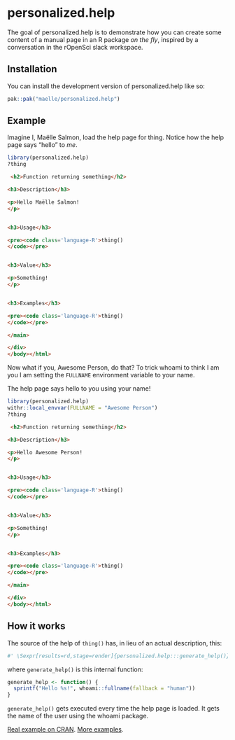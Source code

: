 
<!-- README.md is generated from README.Rmd. Please edit that file -->

# personalized.help

<!-- badges: start -->
<!-- badges: end -->

The goal of personalized.help is to demonstrate how you can create some
content of a manual page in an R package *on the fly*, inspired by a
conversation in the rOpenSci slack workspace.

## Installation

You can install the development version of personalized.help like so:

``` r
pak::pak("maelle/personalized.help")
```

## Example

Imagine I, Maëlle Salmon, load the help page for thing. Notice how the
help page says “hello” to *me*.

``` r
library(personalized.help)
?thing
```

``` html
 <h2>Function returning something</h2>

<h3>Description</h3>

<p>Hello Maëlle Salmon!
</p>


<h3>Usage</h3>

<pre><code class='language-R'>thing()
</code></pre>


<h3>Value</h3>

<p>Something!
</p>


<h3>Examples</h3>

<pre><code class='language-R'>thing()
</code></pre>

</main>

</div>
</body></html> 
```

Now what if you, Awesome Person, do that? To trick whoami to think I am
you I am setting the `FULLNAME` environment variable to your name.

The help page says hello to you using your name!

``` r
library(personalized.help)
withr::local_envvar(FULLNAME = "Awesome Person")
?thing
```

``` html
 <h2>Function returning something</h2>

<h3>Description</h3>

<p>Hello Awesome Person!
</p>


<h3>Usage</h3>

<pre><code class='language-R'>thing()
</code></pre>


<h3>Value</h3>

<p>Something!
</p>


<h3>Examples</h3>

<pre><code class='language-R'>thing()
</code></pre>

</main>

</div>
</body></html> 
```

## How it works

The source of the help of `thing()` has, in lieu of an actual
description, this:

``` r
#' \Sexpr[results=rd,stage=render]{personalized.help:::generate_help()}
```

where `generate_help()` is this internal function:

``` r
generate_help <- function() {
  sprintf("Hello %s!", whoami::fullname(fallback = "human"))
}
```

`generate_help()` gets executed every time the help page is loaded. It
gets the name of the user using the whoami package.

[Real example on
CRAN](https://github.com/cran/stevedore/blob/74b63bfcff2af200367fbd78febfd2d36855d500/R/help.R#L4).
[More
examples](https://github.com/search?q=\Sexpr%5Bresults%3Drd%2Cstage%3Drender%5D+user%3Acran&type=code&ref=advsearch).
